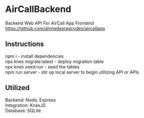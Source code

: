 # AirCallBackend
Backend Web API For  AirCall App Frontend https://github.com/ahmedseragcodes/aircallapp

## Instructions

npm i - install dependencies </br>
npx knex migrate:latest - deploy migration table </br>
npx knex seed:run - seed the tables </br>
npm run server - stir up local server to begin utilizing API or APIs </br>

## Utilized

Backend: Node, Express </br>
Integration: KnexJS </br>
Database: SQLite </br>
